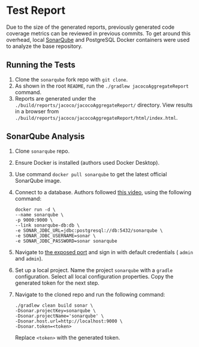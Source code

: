 # Test Report

Due to the size of the generated reports, previously generated code coverage metrics can be reviewed
in previous commits. To get around this overhead, local [SonarQube][sce] and PostgreSQL Docker
containers were used to analyze the base repository.

[sce]: https://www.sonarsource.com/open-source-editions/sonarqube-community-edition/

## Running the Tests

1. Clone the `sonarqube` fork repo with `git clone`.
2. As shown in the root `README`, run the `./gradlew jacocoAggregateReport` command.
3. Reports are generated under the `./build/reports/jacoco/jacocoAggregateReport/` directory.
   View results in a browser from `./build/reports/jacoco/jacocoAggregateReport/html/index.html`.

## SonarQube Analysis

1. Clone `sonarqube` repo.
2. Ensure Docker is installed (authors used Docker Desktop).
3. Use command `docker pull sonarqube` to get the latest official SonarQube image.
4. Connect to a database. Authors followed [this video][sq_setup], using the following command:

   ```console
   docker run -d \
   --name sonarqube \
   -p 9000:9000 \
   --link sonarqube-db:db \ 
   -e SONAR_JDBC_URL=jdbc:postgresql://db:5432/sonarqube \
   -e SONAR_JDBC_USERNAME=sonar \
   -e SONAR_JDBC_PASSWORD=sonar sonarqube
   ```

5. Navigate to [the exposed port](http://localhost:9000/) and sign in with default credentials (
   `admin` and `admin`).
6. Set up a local project. Name the project `sonarqube` with a `gradle` configuration. Select all
   local configuration properties. Copy the generated token for the next step.
7. Navigate to the cloned repo and run the following command:

   ```console
   ./gradlew clean build sonar \
   -Dsonar.projectKey=sonarqube \
   -Dsonar.projectName='sonarqube' \
   -Dsonar.host.url=http://localhost:9000 \
   -Dsonar.token=<token>
   ```

   Replace `<token>` with the generated token.

[sq_setup]: https://www.youtube.com/watch?v=6vdRvz_LnbQ
